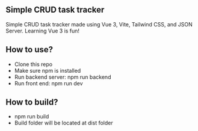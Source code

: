 ## Simple CRUD task tracker

Simple CRUD task tracker made using Vue 3, Vite, Tailwind CSS, and JSON Server. Learning Vue 3 is fun!

## How to use?
- Clone this repo
- Make sure npm is installed
- Run backend server: npm run backend
- Run front end: npm run dev


## How to build?
- npm run build
- Build folder will be located at dist folder